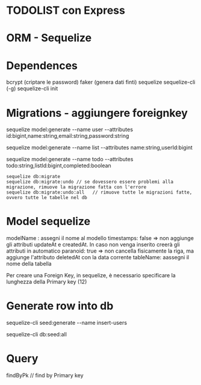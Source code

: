 # TODOLIST con Express

# ORM - Sequelize

# Dependences
bcrypt (criptare le password)
faker (genera dati finti)
sequelize
sequelize-cli (-g)
    sequelize-cli init

# Migrations - aggiungere foreignkey
<!-- USER (create file in migrations) -->
sequelize model:generate --name user --attributes id:bigint,name:string,email:string,password:string
<!-- LIST -->
sequelize model:generate --name list --attributes name:string,userId:bigint
<!-- TODO -->
sequelize model:generate --name todo --attributes todo:string,listId:bigint,completed:boolean

    sequelize db:migrate   
    sequelize db:migrate:undo // se dovessero essere problemi alla migrazione, rimuove la migrazione fatta con l'errore
    sequelize db:migrate:undo:all   // rimuove tutte le migrazioni fatte, ovvero tutte le tabelle nel db


# Model sequelize
modelName : assegni il nome al modello
timestamps: false => non aggiunge gli attributi updateAt e createdAt. In caso non venga inserito creerà gli attributi in automatico
paranoid: true => non cancella fisicamente la riga, ma aggiunge l'attributo deletedAt con la data corrente
tableName: aassegni il nome della tabella

Per creare una Foreign Key, in sequelize, è necessario specificare la lunghezza della Primary key (12)

# Generate row into db
<!-- User (create file in seeders) -->
sequelize-cli seed:generate --name insert-users

<!-- MIGRATE ALL -->
sequelize-cli db:seed:all


# Query
findByPk    // find by Primary key